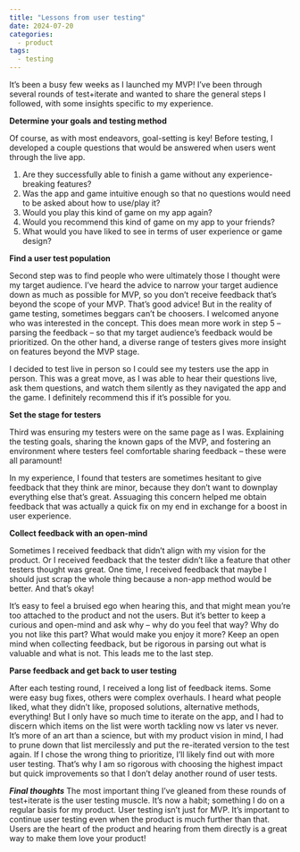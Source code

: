 ```yaml
---
title: "Lessons from user testing"
date: 2024-07-20
categories:
  - product
tags:
  - testing
---
```

It’s been a busy few weeks as I launched my MVP! I’ve been through several rounds of test+iterate and wanted to share the general steps I followed, with some insights specific to my experience.


<b>Determine your goals and testing method</b>

Of course, as with most endeavors, goal-setting is key! Before testing, I developed a couple questions that would be answered when users went through the live app. 
<ol>
<li>Are they successfully able to finish a game without any experience-breaking features?</li>
<li>Was the app and game intuitive enough so that no questions would need to be asked about how to use/play it?</li>
<li>Would you play this kind of game on my app again?</li>
<li>Would you recommend this kind of game on my app to your friends?</li>
<li>What would you have liked to see in terms of user experience or game design?</li>
</ol>


<b>Find a user test population</b>

Second step was to find people who were ultimately those I thought were my target audience. I’ve heard the advice to narrow your target audience down as much as possible for MVP, so you don’t receive feedback that’s beyond the scope of your MVP. That’s good advice! But in the reality of game testing, sometimes beggars can’t be choosers. I welcomed anyone who was interested in the concept. This does mean more work in step 5 – parsing the feedback – so that my target audience’s feedback would be prioritized. On the other hand, a diverse range of testers gives more insight on features beyond the MVP stage.


I decided to test live in person so I could see my testers use the app in person. This was a great move, as I was able to hear their questions live, ask them questions, and watch them silently as they navigated the app and the game. I definitely recommend this if it’s possible for you.


<b>Set the stage for testers</b>

Third was ensuring my testers were on the same page as I was. Explaining the testing goals, sharing the known gaps of the MVP, and fostering an environment where testers feel comfortable sharing feedback – these were all paramount!


In my experience, I found that testers are sometimes hesitant to give feedback that they think are minor, because they don’t want to downplay everything else that’s great. Assuaging this concern helped me obtain feedback that was actually a quick fix on my end in exchange for a boost in user experience.


<b>Collect feedback with an open-mind</b>

Sometimes I received feedback that didn’t align with my vision for the product. Or I received feedback that the tester didn’t like a feature that other testers thought was great. One time, I received feedback that maybe I should just scrap the whole thing because a non-app method would be better. And that’s okay! 


It’s easy to feel a bruised ego when hearing this, and that might mean you’re too attached to the product and not the users. But it’s better to keep a curious and open-mind and ask why – why do you feel that way? Why do you not like this part? What would make you enjoy it more? Keep an open mind when collecting feedback, but be rigorous in parsing out what is valuable and what is not. This leads me to the last step.


<b>Parse feedback and get back to user testing</b>

After each testing round, I received a long list of feedback items. Some were easy bug fixes, others were complex overhauls. I heard what people liked, what they didn’t like, proposed solutions, alternative methods, everything! But I only have so much time to iterate on the app, and I had to discern which items on the list were worth tackling now vs later vs never. It’s more of an art than a science, but with my product vision in mind, I had to prune down that list mercilessly and put the re-iterated version to the test again. If I chose the wrong thing to prioritize, I’ll likely find out with more user testing. That’s why I am so rigorous with choosing the highest impact but quick improvements so that I don’t delay another round of user tests.


<b><i>Final thoughts</i></b>
The most important thing I’ve gleaned from these rounds of test+iterate is the user testing muscle. It’s now a habit; something I do on a regular basis for my product. User testing isn’t just for MVP. It’s important to continue user testing even when the product is much further than that. Users are the heart of the product and hearing from them directly is a great way to make them love your product!


